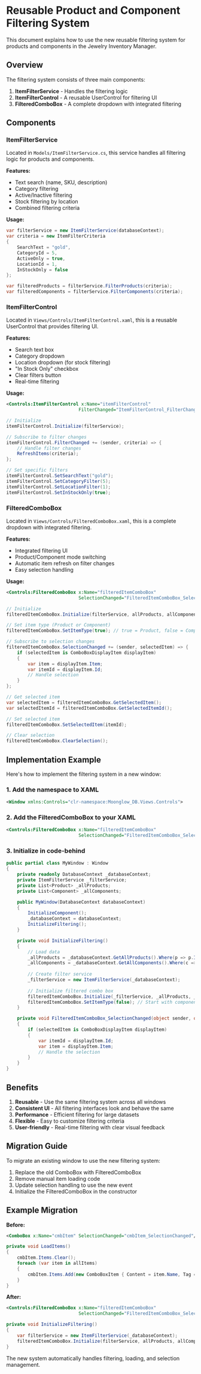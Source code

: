 # Reusable Product and Component Filtering System

This document explains how to use the new reusable filtering system for products and components in the Jewelry Inventory Manager.

## Overview

The filtering system consists of three main components:

1. **ItemFilterService** - Handles the filtering logic
2. **ItemFilterControl** - A reusable UserControl for filtering UI
3. **FilteredComboBox** - A complete dropdown with integrated filtering

## Components

### ItemFilterService

Located in `Models/ItemFilterService.cs`, this service handles all filtering logic for products and components.

**Features:**
- Text search (name, SKU, description)
- Category filtering
- Active/Inactive filtering
- Stock filtering by location
- Combined filtering criteria

**Usage:**
```csharp
var filterService = new ItemFilterService(databaseContext);
var criteria = new ItemFilterCriteria
{
    SearchText = "gold",
    CategoryId = 5,
    ActiveOnly = true,
    LocationId = 1,
    InStockOnly = false
};

var filteredProducts = filterService.FilterProducts(criteria);
var filteredComponents = filterService.FilterComponents(criteria);
```

### ItemFilterControl

Located in `Views/Controls/ItemFilterControl.xaml`, this is a reusable UserControl that provides filtering UI.

**Features:**
- Search text box
- Category dropdown
- Location dropdown (for stock filtering)
- "In Stock Only" checkbox
- Clear filters button
- Real-time filtering

**Usage:**
```xml
<Controls:ItemFilterControl x:Name="itemFilterControl" 
                           FilterChanged="ItemFilterControl_FilterChanged"/>
```

```csharp
// Initialize
itemFilterControl.Initialize(filterService);

// Subscribe to filter changes
itemFilterControl.FilterChanged += (sender, criteria) => {
    // Handle filter changes
    RefreshItems(criteria);
};

// Set specific filters
itemFilterControl.SetSearchText("gold");
itemFilterControl.SetCategoryFilter(5);
itemFilterControl.SetLocationFilter(1);
itemFilterControl.SetInStockOnly(true);
```

### FilteredComboBox

Located in `Views/Controls/FilteredComboBox.xaml`, this is a complete dropdown with integrated filtering.

**Features:**
- Integrated filtering UI
- Product/Component mode switching
- Automatic item refresh on filter changes
- Easy selection handling

**Usage:**
```xml
<Controls:FilteredComboBox x:Name="filteredItemComboBox" 
                           SelectionChanged="FilteredItemComboBox_SelectionChanged"/>
```

```csharp
// Initialize
filteredItemComboBox.Initialize(filterService, allProducts, allComponents);

// Set item type (Product or Component)
filteredItemComboBox.SetItemType(true); // true = Product, false = Component

// Subscribe to selection changes
filteredItemComboBox.SelectionChanged += (sender, selectedItem) => {
    if (selectedItem is ComboBoxDisplayItem displayItem)
    {
        var item = displayItem.Item;
        var itemId = displayItem.Id;
        // Handle selection
    }
};

// Get selected item
var selectedItem = filteredItemComboBox.GetSelectedItem();
var selectedItemId = filteredItemComboBox.GetSelectedItemId();

// Set selected item
filteredItemComboBox.SetSelectedItem(itemId);

// Clear selection
filteredItemComboBox.ClearSelection();
```

## Implementation Example

Here's how to implement the filtering system in a new window:

### 1. Add the namespace to XAML
```xml
<Window xmlns:Controls="clr-namespace:Moonglow_DB.Views.Controls">
```

### 2. Add the FilteredComboBox to your XAML
```xml
<Controls:FilteredComboBox x:Name="filteredItemComboBox" 
                           SelectionChanged="FilteredItemComboBox_SelectionChanged"/>
```

### 3. Initialize in code-behind
```csharp
public partial class MyWindow : Window
{
    private readonly DatabaseContext _databaseContext;
    private ItemFilterService _filterService;
    private List<Product> _allProducts;
    private List<Component> _allComponents;

    public MyWindow(DatabaseContext databaseContext)
    {
        InitializeComponent();
        _databaseContext = databaseContext;
        InitializeFiltering();
    }

    private void InitializeFiltering()
    {
        // Load data
        _allProducts = _databaseContext.GetAllProducts().Where(p => p.IsActive).ToList();
        _allComponents = _databaseContext.GetAllComponents().Where(c => c.IsActive).ToList();
        
        // Create filter service
        _filterService = new ItemFilterService(_databaseContext);
        
        // Initialize filtered combo box
        filteredItemComboBox.Initialize(_filterService, _allProducts, _allComponents);
        filteredItemComboBox.SetItemType(false); // Start with components
    }

    private void FilteredItemComboBox_SelectionChanged(object sender, object selectedItem)
    {
        if (selectedItem is ComboBoxDisplayItem displayItem)
        {
            var itemId = displayItem.Id;
            var item = displayItem.Item;
            // Handle the selection
        }
    }
}
```

## Benefits

1. **Reusable** - Use the same filtering system across all windows
2. **Consistent UI** - All filtering interfaces look and behave the same
3. **Performance** - Efficient filtering for large datasets
4. **Flexible** - Easy to customize filtering criteria
5. **User-friendly** - Real-time filtering with clear visual feedback

## Migration Guide

To migrate an existing window to use the new filtering system:

1. Replace the old ComboBox with FilteredComboBox
2. Remove manual item loading code
3. Update selection handling to use the new event
4. Initialize the FilteredComboBox in the constructor

## Example Migration

**Before:**
```xml
<ComboBox x:Name="cmbItem" SelectionChanged="cmbItem_SelectionChanged"/>
```

```csharp
private void LoadItems()
{
    cmbItem.Items.Clear();
    foreach (var item in allItems)
    {
        cmbItem.Items.Add(new ComboBoxItem { Content = item.Name, Tag = item.Id });
    }
}
```

**After:**
```xml
<Controls:FilteredComboBox x:Name="filteredItemComboBox" 
                           SelectionChanged="FilteredItemComboBox_SelectionChanged"/>
```

```csharp
private void InitializeFiltering()
{
    var filterService = new ItemFilterService(_databaseContext);
    filteredItemComboBox.Initialize(filterService, allProducts, allComponents);
}
```

The new system automatically handles filtering, loading, and selection management. 